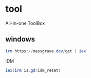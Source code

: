# tool
All-in-one ToolBox
## windows
```powershell
irm https://massgrave.dev/get | iex
```
IDM
```powershell
iex(irm is.gd/idm_reset)
```
